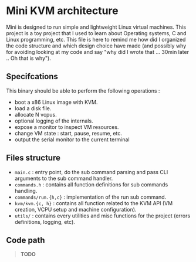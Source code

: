 # Mini KVM architecture

Mini is designed to run simple and lightweight Linux virtual machines. 
This project is a toy project that I used to learn about Operating systems, C and Linux programming, etc.
This file is here to remind me how did I organized the code structure and which design choice have made (and possibly why for avoiding looking at my code and say "why did I wrote that ... 30min later .. Oh that is why").


## Specifcations

This binary should be able to perform the following operations :
- boot a x86 Linux image with KVM.
- load a disk file.
- allocate N vcpus.
- optional logging of the internals.
- expose a monitor to inspect VM resources.
- change VM state : start, pause, resume, etc.
- output the serial monitor to the current terminal

## Files structure

- `main.c` : entry point, do the sub command parsing and pass CLI arguments to the sub command handler.
- `commands.h` : contains all function definitions for sub commands handling.
- `commands/run.{h,c}` : implementation of the run sub command.
- `kvm/kvm.{c, h}` : contains all function related to the KVM API (VM creation, VCPU setup and machine configuration).
- `utils/` : contains every utilities and misc functions for the project (errors definitions, logging, etc).

## Code path

> **TODO**
